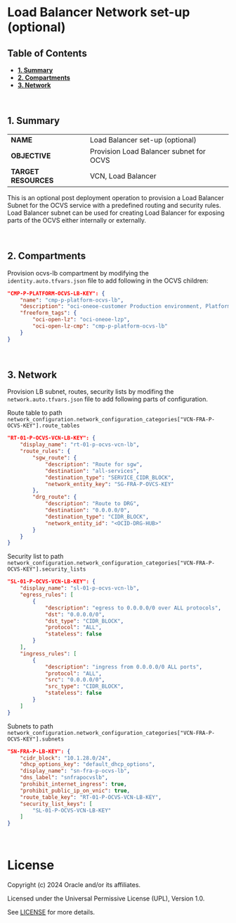 # Load Balancer Network set-up (optional) <!-- omit from toc -->
## **Table of Contents** <!-- omit from toc -->
- [**1. Summary**](#1-summary)
- [**2. Compartments**](#2-compartments)
- [**3. Network**](#3-network)

&nbsp; 

## **1. Summary**

|                      |                                         |
| -------------------- | --------------------------------------- |
| **NAME**             | Load Balancer set-up (optional)        |
| **OBJECTIVE**        | Provision Load Balancer subnet for OCVS |
| **TARGET RESOURCES** | VCN, Load Balancer                      |

This is an optional post deployment operation to provision a Load Balancer Subnet for the OCVS service with a predefined routing and security rules. Load Balancer subnet can be used for creating Load Balancer for exposing parts of the OCVS either internally or externally.

&nbsp; 

## **2. Compartments**
Provision ocvs-lb compartment by modifying the `identity.auto.tfvars.json` file to add following in the OCVS children:
```json
"CMP-P-PLATFORM-OCVS-LB-KEY": {
    "name": "cmp-p-platform-ocvs-lb",
    "description": "oci-oneoe-customer Production environment, Platform OCVS, LB layer",
    "freeform_tags": {
        "oci-open-lz": "oci-oneoe-lzp",
        "oci-open-lz-cmp": "cmp-p-platform-ocvs-lb"
    }
}
```

&nbsp; 

## **3. Network**
Provision LB subnet, routes, security lists by modifing the `network.auto.tfvars.json` file to add following parts of configuration.

Route table to path `network_configuration.network_configuration_categories["VCN-FRA-P-OCVS-KEY"].route_tables`
```json
"RT-01-P-OCVS-VCN-LB-KEY": {
    "display_name": "rt-01-p-ocvs-vcn-lb",
    "route_rules": {
        "sgw_route": {
            "description": "Route for sgw",
            "destination": "all-services",
            "destination_type": "SERVICE_CIDR_BLOCK",
            "network_entity_key": "SG-FRA-P-OVCS-KEY"
        },
        "drg_route": {
            "description": "Route to DRG",
            "destination": "0.0.0.0/0",
            "destination_type": "CIDR_BLOCK",
            "network_entity_id": "<OCID-DRG-HUB>"
        }
    }
}
```

Security list to path `network_configuration.network_configuration_categories["VCN-FRA-P-OCVS-KEY"].security_lists`
```json
"SL-01-P-OCVS-VCN-LB-KEY": {
    "display_name": "sl-01-p-ocvs-vcn-lb",
    "egress_rules": [
        {
            "description": "egress to 0.0.0.0/0 over ALL protocols",
            "dst": "0.0.0.0/0",
            "dst_type": "CIDR_BLOCK",
            "protocol": "ALL",
            "stateless": false
        }
    ],
    "ingress_rules": [
        {
            "description": "ingress from 0.0.0.0/0 ALL ports",
            "protocol": "ALL",
            "src": "0.0.0.0/0",
            "src_type": "CIDR_BLOCK",
            "stateless": false
        }
    ]
}
```

Subnets to path `network_configuration.network_configuration_categories["VCN-FRA-P-OCVS-KEY"].subnets`
```json
"SN-FRA-P-LB-KEY": {
    "cidr_block": "10.1.28.0/24",
    "dhcp_options_key": "default_dhcp_options",
    "display_name": "sn-fra-p-ocvs-lb",
    "dns_label": "snfrapocvslb",
    "prohibit_internet_ingress": true,
    "prohibit_public_ip_on_vnic": true,
    "route_table_key": "RT-01-P-OCVS-VCN-LB-KEY",
    "security_list_keys": [
        "SL-01-P-OCVS-VCN-LB-KEY"
    ]
}
```

&nbsp; 
&nbsp; 

# License <!-- omit from toc -->

Copyright (c) 2024 Oracle and/or its affiliates.

Licensed under the Universal Permissive License (UPL), Version 1.0.

See [LICENSE](/LICENSE) for more details.
